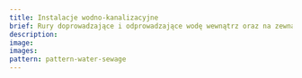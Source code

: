 ```yaml
---
title: Instalacje wodno-kanalizacyjne
brief: Rury doprowadzające i odprowadzające wodę wewnątrz oraz na zewnątrz budynku.
description:
image:
images:
pattern: pattern-water-sewage
---
```

